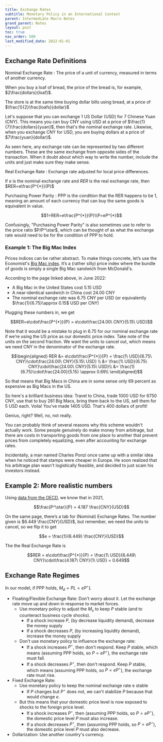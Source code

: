 ```yaml
---
title: Exchange Rates
subtitle: Monetary Policy in an International Context
parent: Intermediate Macro Notes
grand_parent: Notes
layout: post
toc: true
nav_order: 509
last_modified_date: 2022-01-01
---
```



## Exchange Rate Definitions

Nominal Exchange Rate
: The price of a unit of currency, measured in terms of another currency.

When you buy a loaf of bread, the price of the bread is, for example, $2\frac{dollars}{loaf}$.

The store is at the same time buying dollar bills using bread, at a price of $\frac{1}{2}\frac{loafs}{dollar}$

Let's suppose that you can exchange 1 US Dollar (USD) for 7 Chinese Yuan (CNY).
This means you can buy CNY using USD at a price of $\frac{1}{7}\frac{dollars}{yuan}$, then that's the nominal exchange rate.
Likewise, when you exchange CNY for USD, you are buying dollars at a price of $7\frac{yuan}{dollar}$.

<aside>As seen here, any exchange rate can be represented by two different numbers. 
These are the same exchange from opposite sides of the transaction.
When it doubt about which way to write the number, include the units and just make sure they make sense.</aside>



Real Exchange Rate
: Exchange rate adjusted for local price differences.

If $e$ is the nominal exchange rate and $RER$ is the real exchange rate, then $RER=e\frac{P^{*}}{P}$

<!--Example - Big Mac Index: -->

Purchasing Power Parity
: PPP is the condition that the RER happens to be 1, meaning an amount of each currency that can buy the same goods is equivalent in value.

$$1=RER=e\frac{P^{*}}{P}\\P=eP^{*}$$

<aside>Confusingly, "Purchasing Power Parity" is also sometimes use to refer to the price ratio $P/P^\star$, 
which can be thought of as what the exchange rate would need to be for the condition of PPP to hold.</aside>

<!--
https://files.stlouisfed.org/files/htdocs/publications/review/03/11/pakko.pdf
https://www.economist.com/big-mac-index
https://data.oecd.org/conversion/purchasing-power-parities-ppp.htm#indicator-chart
-->



### Example 1: The Big Mac Index

Prices indices can be rather abstract. To make things concrete, let’s use the Economist's [Big Mac index](https://www.economist.com/big-mac-index). 
It’s a  (rather silly) price index where the bundle of goods is simply a single Big Mac sandwich from McDonald's.

According to the page linked above, in June 2022:

- A Big Mac in the United States cost 5.15 USD
- A near-identical sandwich in China cost 24.00 CNY
- The nominal exchange rate was 6.75 CNY per USD (or equivalently $\frac{1}{6.75}\approx 0.15$ USD per CNY)

Plugging these numbers in, we get

$$RER=e\cdot\frac{P^{*}}{P} = e\cdot\frac{24.00\ CNY}{5.15\ USD}$$

Note that it would be a mistake to plug in 6.75 for our nominal exchange rate if we’re using the US price as our
domestic price index. Take note of the units on the second fraction. We want the units to cancel out, which means
we need CNY in the denominator of the exchange rate.


$$\begin{aligned}
RER &= e\cdot\frac{P^{*}}{P} = \frac{1\ USD}{6.75\ CNY}\cdot\frac{24.00\ CNY}{5.15\ USD} \\
&= \frac{1\ USD}{6.75\ CNY}\cdot\frac{24.00\ CNY}{5.15\ USD}\\
&= \frac{1}{6.75}\cdot\frac{24.00}{5.15} \approx 0.69\\
\end{aligned}$$


So that means that Big Macs in China are in some sense only 69 percent as expensive as Big Macs in the US.

So here's a brilliant business idea: 
Travel to China, trade 1000 USD for 6750 CNY, 
use that to buy 281 Big Macs, 
bring them back to the US, sell them for 5 USD each.
Voila! You've made 1405 USD. That's 400 dollars of profit!

Genius, right? Well, no, not really.

You can probably think of several reasons why this scheme wouldn't actually work.
Some people genuinely do make money from arbitrage, but there are costs in transporting goods from one place to another that prevent prices from completely equalizing, even after accounting for exchange rates.

<aside>Incidentally, a man named Charles Ponzi once came up with a similar idea when he noticed that stamps were cheaper in Europe. He soon realized that his arbitrage plan wasn't logistically feasible, and decided to just scam his investors instead.</aside>


## Example 2: More realistic numbers

Using [data from the OECD](https://data.oecd.org/conversion/purchasing-power-parities-ppp.htm#indicator-chart), we know that in 2021, 

$$\frac{P^\star}{P} = 4.187 \frac{CNY}{USD}$$

On the same page, there’s a tab for (Nominal) Exchange Rates. The number given is $6.449 \frac{CNY}{USD}$,
but remember,
we need the units to cancel, so we flip it to get

$$e = \frac{1}{6.449} \frac{CNY}{USD}$$

The the Real Exchange Rate is

$$RER = e\cdot\frac{P^{*}}{P} = \frac{1\ USD}{6.449\ CNY}\cdot\frac{4.187\ CNY}{1\ USD} = 0.649$$



## Exchange Rate Regimes

In our model, if PPP holds, $M_{d}=PL=eP^{\star}L$

- Floating/Flexible Exchange Rate: Don't worry about it. Let the exchange rate move up and down in response to market forces.
    - Use monetary policy to adjust the $M_{s}$ to keep $P$ stable (and to counteract business cycle shocks).
        - If a shock increase $P$, (by decrease liquidity demand), decrease the money supply
        - If a shock decreases $P$, (by increasing liquidity demand), increase the money supply
    - Don't use monetary policy to influence the exchange rate:
        - If a shock increases $P^{\star}$, then don't respond. Keep $P$ stable, which means (assuming PPP holds, so $P=eP^{\star}$), the exchange rate must fall.
        - If a shock decreases $P^{\star}$, then don't respond. Keep $P$ stable, which means (assuming PPP holds, so $P=eP^{\star}$), the exchange rate must rise.
- Fixed Exchange Rate: 
    - Use monetary policy to keep the nominal exchange rate e stable
        - If $P$ changes but $P^{\star}$ does not, we can't stabilize $P$ because that would change $e$.
    - But this means that your domestic price level is now exposed to shocks to the foreign price level.
        - If a shock increases $P^{\star}$, then (assuming PPP holds, so $P=eP^{\star}$), the domestic price level $P$ must also increase.
        - If a shock decreases $P^{\star}$, then (assuming PPP holds, so $P=eP^{\star}$), the domestic price level $P$ must also decrease.
- Dollarization: Use another country's currency.